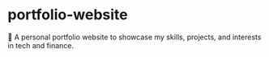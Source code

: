 # portfolio-website
🎨 A personal portfolio website to showcase my skills, projects, and interests in tech and finance.
